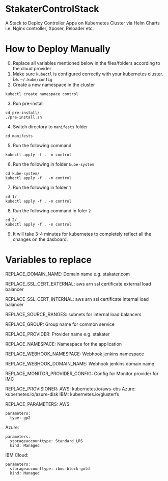 # StakaterControlStack
A Stack to Deploy Controller Apps on Kubernetes Cluster via Helm Charts i.e. Nginx controller, Xposer, Reloader etc.

# How to Deploy Manually

0. Replace all variables mentioned below in the files/folders according to the cloud provider 
1. Make sure `kubectl` is configured correctly with your kubernetes cluster. i.e. `~/.kube/config`
2. Create a new namespace in the cluster
```
kubectl create namespace control
```
3. Run pre-install
```
cd pre-install/
./pre-install.sh
```
4. Switch directory to `manifests` folder
```
cd manifests
```
5. Run the following command
```
kubectl apply -f . -n control
```
6. Run the following in folder `kube-system`
```
cd kube-system/
kubectl apply -f . -n control
```
7. Run the following in folder `1`
```
cd 1/
kubectl apply -f . -n control
```
8. Run the following command in foler `2`
```
cd 2/
kubectl apply -f . -n control
```
9. It will take 3-4 minutes for kubernetes to completely reflect all the changes on the dasboard.

# Variables to replace

REPLACE_DOMAIN_NAME: Domain name e.g. stakater.com

REPLACE_SSL_CERT_EXTERNAL: aws arn ssl certificate external load balancer

REPLACE_SSL_CERT_INTERNAL: aws arn ssl certificate internal load balancer

REPLACE_SOURCE_RANGES: subnets for internal load balancers

REPLACE_GROUP: Group name for common service

REPLACE_PROVIDER: Provider name e.g. stakater

REPLACE_NAMESPACE: Namespace for the application

REPLACE_WEBHOOK_NAMESPACE: Webhook jenkins namespace 

REPLACE_WEBHOOK_DOMAIN_NAME: Webhook jenkins domain name

REPLACE_MONITOR_PROVIDER_CONFIG: Config for Monitor provider for IMC

REPLACE_PROVISIONER:
    AWS:   kubernetes.io/aws-ebs
    Azure: kubernetes.io/azure-disk
    IBM:   kubernetes.io/glusterfs

REPLACE_PARAMETERS:
AWS:
```
parameters:
  type: gp2
```
Azure:
```
parameters:
  storageaccounttype: Standard_LRS
  kind: Managed
```

IBM Cloud:
```
parameters:
  storageaccounttype: ibmc-block-gold
  kind: Managed
```
